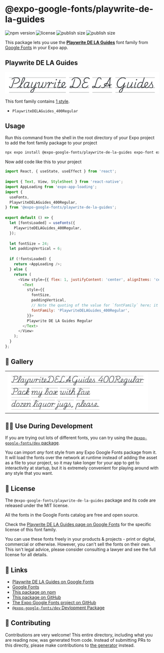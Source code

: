 # @expo-google-fonts/playwrite-de-la-guides

![npm version](https://flat.badgen.net/npm/v/@expo-google-fonts/playwrite-de-la-guides)
![license](https://flat.badgen.net/github/license/expo/google-fonts)
![publish size](https://flat.badgen.net/packagephobia/install/@expo-google-fonts/playwrite-de-la-guides)
![publish size](https://flat.badgen.net/packagephobia/publish/@expo-google-fonts/playwrite-de-la-guides)

This package lets you use the [**Playwrite DE LA Guides**](https://fonts.google.com/specimen/Playwrite+DE+LA+Guides) font family from [Google Fonts](https://fonts.google.com/) in your Expo app.

## Playwrite DE LA Guides

![Playwrite DE LA Guides](./font-family.png)

This font family contains [1 style](#-gallery).

- `PlaywriteDELAGuides_400Regular`

## Usage

Run this command from the shell in the root directory of your Expo project to add the font family package to your project
```sh
npx expo install @expo-google-fonts/playwrite-de-la-guides expo-font expo-app-loading
```

Now add code like this to your project
```js
import React, { useState, useEffect } from 'react';

import { Text, View, StyleSheet } from 'react-native';
import AppLoading from 'expo-app-loading';
import {
  useFonts,
  PlaywriteDELAGuides_400Regular,
} from '@expo-google-fonts/playwrite-de-la-guides';

export default () => {
  let [fontsLoaded] = useFonts({
    PlaywriteDELAGuides_400Regular,
  });

  let fontSize = 24;
  let paddingVertical = 6;

  if (!fontsLoaded) {
    return <AppLoading />;
  } else {
    return (
      <View style={{ flex: 1, justifyContent: 'center', alignItems: 'center' }}>
        <Text
          style={{
            fontSize,
            paddingVertical,
            // Note the quoting of the value for `fontFamily` here; it expects a string!
            fontFamily: 'PlaywriteDELAGuides_400Regular',
          }}>
          Playwrite DE LA Guides Regular
        </Text>
      </View>
    );
  }
};

```

## 🔡 Gallery


||||
|-|-|-|
|![PlaywriteDELAGuides_400Regular](./PlaywriteDELAGuides_400Regular.ttf.png)||||


## 👩‍💻 Use During Development

If you are trying out lots of different fonts, you can try using the [`@expo-google-fonts/dev` package](https://github.com/expo/google-fonts/tree/master/font-packages/dev#readme).

You can import *any* font style from any Expo Google Fonts package from it. It will load the fonts
over the network at runtime instead of adding the asset as a file to your project, so it may take longer
for your app to get to interactivity at startup, but it is extremely convenient
for playing around with any style that you want.

## 📖 License

The `@expo-google-fonts/playwrite-de-la-guides` package and its code are released under the MIT license.

All the fonts in the Google Fonts catalog are free and open source.

Check the [Playwrite DE LA Guides page on Google Fonts](https://fonts.google.com/specimen/Playwrite+DE+LA+Guides) for the specific license of this font family.

You can use these fonts freely in your products & projects - print or digital, commercial or otherwise. However, you can't sell the fonts on their own. This isn't legal advice, please consider consulting a lawyer and see the full license for all details.

## 🔗 Links

- [Playwrite DE LA Guides on Google Fonts](https://fonts.google.com/specimen/Playwrite+DE+LA+Guides)
- [Google Fonts](https://fonts.google.com/)
- [This package on npm](https://www.npmjs.com/package/@expo-google-fonts/playwrite-de-la-guides)
- [This package on GitHub](https://github.com/expo/google-fonts/tree/master/font-packages/playwrite-de-la-guides)
- [The Expo Google Fonts project on GitHub](https://github.com/expo/google-fonts)
- [`@expo-google-fonts/dev` Devlopment Package](https://github.com/expo/google-fonts/tree/master/font-packages/dev)

## 🤝 Contributing

Contributions are very welcome! This entire directory, including what you are reading now, was generated from code. Instead of submitting PRs to this directly, please make contributions to [the generator](https://github.com/expo/google-fonts/tree/master/packages/generator) instead.
